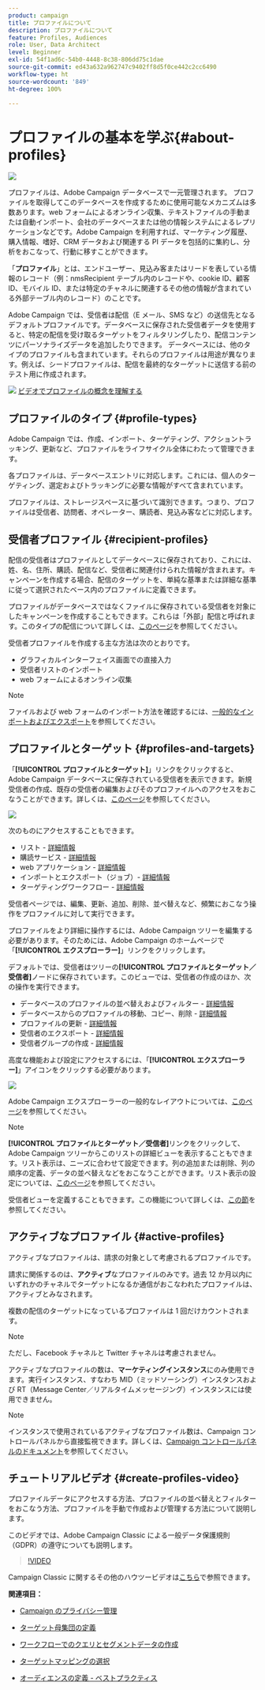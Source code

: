 ```yaml
---
product: campaign
title: プロファイルについて
description: プロファイルについて
feature: Profiles, Audiences
role: User, Data Architect
level: Beginner
exl-id: 54f1ad6c-54b0-4448-8c38-806dd75c1dae
source-git-commit: ed43a632a962747c9402ff8d5f0ce442c2cc6490
workflow-type: ht
source-wordcount: '849'
ht-degree: 100%

---
```


# プロファイルの基本を学ぶ{#about-profiles}

![](../../assets/common.svg)

プロファイルは、Adobe Campaign データベースで一元管理されます。 プロファイルを取得してこのデータベースを作成するために使用可能なメカニズムは多数あります。web フォームによるオンライン収集、テキストファイルの手動または自動インポート、会社のデータベースまたは他の情報システムによるレプリケーションなどです。Adobe Campaign を利用すれば、マーケティング履歴、購入情報、嗜好、CRM データおよび関連する PI データを包括的に集約し、分析をおこなって、行動に移すことができます。

「**プロファイル**」とは、エンドユーザー、見込み客またはリードを表している情報のレコード（例：nmsRecipient テーブル内のレコードや、cookie ID、顧客 ID、モバイル ID、または特定のチャネルに関連するその他の情報が含まれている外部テーブル内のレコード）のことです。

Adobe Campaign では、受信者は配信（E メール、SMS など）の送信先となるデフォルトプロファイルです。データベースに保存された受信者データを使用すると、特定の配信を受け取るターゲットをフィルタリングしたり、配信コンテンツにパーソナライズデータを追加したりできます。 データベースには、他のタイプのプロファイルも含まれています。それらのプロファイルは用途が異なります。例えば、シードプロファイルは、配信を最終的なターゲットに送信する前のテスト用に作成されます。

![](assets/do-not-localize/how-to-video.png) [ビデオでプロファイルの概念を理解する](#create-profiles-video)

## プロファイルのタイプ {#profile-types}

Adobe Campaign では、作成、インポート、ターゲティング、アクショントラッキング、更新など、プロファイルをライフサイクル全体にわたって管理できます。

各プロファイルは、データベースエントリに対応します。これには、個人のターゲティング、選定およびトラッキングに必要な情報がすべて含まれています。

プロファイルは、ストレージスペースに基づいて識別できます。つまり、プロファイルは受信者、訪問者、オペレーター、購読者、見込み客などに対応します。

## 受信者プロファイル {#recipient-profiles}

配信の受信者はプロファイルとしてデータベースに保存されており、これには、姓、名、住所、購読、配信など、受信者に関連付けられた情報が含まれます。キャンペーンを作成する場合、配信のターゲットを、単純な基準または詳細な基準に従って選択されたベース内のプロファイルに定義できます。

プロファイルがデータベースではなくファイルに保存されている受信者を対象にしたキャンペーンを作成することもできます。これらは「外部」配信と呼ばれます。このタイプの配信について詳しくは、[このページ](../../delivery/using/steps-defining-the-target-population.md#selecting-external-recipients)を参照してください。

受信者プロファイルを作成する主な方法は次のとおりです。

* グラフィカルインターフェイス画面での直接入力
* 受信者リストのインポート
* web フォームによるオンライン収集

>[!NOTE]
>
>ファイルおよび web フォームのインポート方法を確認するには、[一般的なインポートおよびエクスポート](../../platform/using/get-started-data-import-export.md)を参照してください。

## プロファイルとターゲット {#profiles-and-targets}

「**[!UICONTROL プロファイルとターゲット]**」リンクをクリックすると、Adobe Campaign データベースに保存されている受信者を表示できます。新規受信者の作成、既存の受信者の編集およびそのプロファイルへのアクセスをおこなうことができます。詳しくは、[このページ](../../platform/using/editing-a-profile.md)を参照してください。

![](assets/d_ncs_user_interface_target_link.png)

次のものにアクセスすることもできます。

* リスト - [詳細情報](../../platform/using/creating-and-managing-lists.md)
* 購読サービス - [詳細情報](../../delivery/using/managing-subscriptions.md)
* web アプリケーション - [詳細情報](../../web/using/about-web-applications.md)
* インポートとエクスポート（ジョブ）- [詳細情報](../../platform/using/about-generic-imports-exports.md)
* ターゲティングワークフロー - [詳細情報](../../workflow/using/building-a-workflow.md#implementation-steps-)

受信者ページでは、編集、更新、追加、削除、並べ替えなど、頻繁におこなう操作をプロファイルに対して実行できます。

プロファイルをより詳細に操作するには、Adobe Campaign ツリーを編集する必要があります。そのためには、Adobe Campaign のホームページで「**[!UICONTROL エクスプローラー]**」リンクをクリックします。

デフォルトでは、受信者はツリーの&#x200B;**[!UICONTROL プロファイルとターゲット／受信者]**&#x200B;ノードに保存されています。このビューでは、受信者の作成のほか、次の操作を実行できます。

* データベースのプロファイルの並べ替えおよびフィルター - [詳細情報](../../platform/using/filtering-options.md)
* データベースからのプロファイルの移動、コピー、削除 - [詳細情報](../../platform/using/managing-profiles.md)
* プロファイルの更新 - [詳細情報](../../platform/using/updating-data.md)
* 受信者のエクスポート - [詳細情報](../../platform/using/exporting-and-importing-profiles.md)
* 受信者グループの作成 - [詳細情報](../../platform/using/creating-and-managing-lists.md)

高度な機能および設定にアクセスするには、「**[!UICONTROL エクスプローラー]**」アイコンをクリックする必要があります。

![](assets/d_ncs_user_interface01.png)

Adobe Campaign エクスプローラーの一般的なレイアウトについては、[このページ](../../platform/using/adobe-campaign-explorer.md)を参照してください。

>[!NOTE]
>
>**[!UICONTROL プロファイルとターゲット／受信者]**&#x200B;リンクをクリックして、Adobe Campaign ツリーからこのリストの詳細ビューを表示することもできます。リスト表示は、ニーズに合わせて設定できます。列の追加または削除、列の順序の定義、データの並べ替えなどをおこなうことができます。リスト表示の設定については、[このページ](../../platform/using/adobe-campaign-ui-lists.md)を参照してください。
>
>受信者ビューを定義することもできます。この機能について詳しくは、[この節](../../platform/using/access-management-folders.md)を参照してください。

## アクティブなプロファイル {#active-profiles}

アクティブなプロファイルは、請求の対象として考慮されるプロファイルです。

請求に関係するのは、**アクティブ**&#x200B;なプロファイルのみです。過去 12 か月以内にいずれかのチャネルでターゲットになるか通信がおこなわれたプロファイルは、アクティブとみなされます。

複数の配信のターゲットになっているプロファイルは 1 回だけカウントされます。

>[!NOTE]
>
>ただし、Facebook チャネルと Twitter チャネルは考慮されません。

アクティブなプロファイルの数は、**マーケティングインスタンス**&#x200B;にのみ使用できます。実行インスタンス、すなわち MID（ミッドソーシング）インスタンスおよび RT（Message Center／リアルタイムメッセージング）インスタンスには使用できません。

>[!NOTE]
>
>インスタンスで使用されているアクティブなプロファイル数は、Campaign コントロールパネルから直接監視できます。詳しくは、[Campaign コントロールパネルのドキュメント](https://experienceleague.adobe.com/docs/control-panel/using/performance-monitoring/active-profiles-monitoring.html?lang=ja)を参照してください。

## チュートリアルビデオ {#create-profiles-video}

プロファイルデータにアクセスする方法、プロファイルの並べ替えとフィルターをおこなう方法、プロファイルを手動で作成および管理する方法について説明します。

このビデオでは、Adobe Campaign Classic による一般データ保護規則（GDPR）の遵守についても説明します。

>[!VIDEO](https://video.tv.adobe.com/v/35611?quality=12)

Campaign Classic に関するその他のハウツービデオは[こちら](https://experienceleague.adobe.com/docs/campaign-classic-learn/tutorials/overview.html?lang=ja)で参照できます。

**関連項目：**

* [Campaign のプライバシー管理](https://helpx.adobe.com/jp/campaign/kb/acc-privacy.html)

* [ターゲット母集団の定義](../../delivery/using/define-the-right-audience.md)

* [ワークフローでのクエリとセグメントデータの作成](../../workflow/using/targeting-data.md)

* [ターゲットマッピングの選択](../../delivery/using/selecting-a-target-mapping.md)

* [オーディエンスの定義 - ベストプラクティス](../../delivery/using/define-the-right-audience.md)
